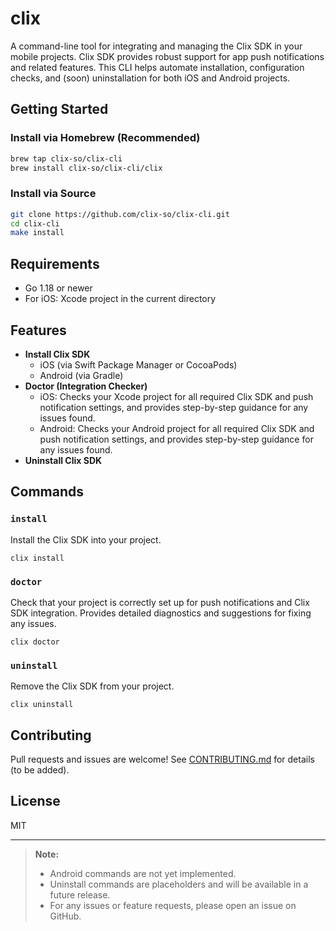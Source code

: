 # clix

A command-line tool for integrating and managing the Clix SDK in your mobile projects. Clix SDK provides robust support for app push notifications and related features. This CLI helps automate installation, configuration checks, and (soon) uninstallation for both iOS and Android projects.

## Getting Started

### Install via Homebrew (Recommended)
```sh
brew tap clix-so/clix-cli
brew install clix-so/clix-cli/clix
```

### Install via Source
```sh
git clone https://github.com/clix-so/clix-cli.git
cd clix-cli
make install
```

## Requirements
- Go 1.18 or newer
- For iOS: Xcode project in the current directory


## Features

- **Install Clix SDK**
    - iOS (via Swift Package Manager or CocoaPods)
    - Android (via Gradle)
- **Doctor (Integration Checker)**
    - iOS: Checks your Xcode project for all required Clix SDK and push notification settings, and provides step-by-step guidance for any issues found.
    - Android: Checks your Android project for all required Clix SDK and push notification settings, and provides step-by-step guidance for any issues found.
- **Uninstall Clix SDK**

## Commands

### `install`
Install the Clix SDK into your project.

```
clix install
```

### `doctor`
Check that your project is correctly set up for push notifications and Clix SDK integration. Provides detailed diagnostics and suggestions for fixing any issues.

```
clix doctor
```

### `uninstall`
Remove the Clix SDK from your project.

```
clix uninstall
```

## Contributing
Pull requests and issues are welcome! See [CONTRIBUTING.md](CONTRIBUTING.md) for details (to be added).

## License
MIT

---

> **Note:**
> - Android commands are not yet implemented.
> - Uninstall commands are placeholders and will be available in a future release.
> - For any issues or feature requests, please open an issue on GitHub.
